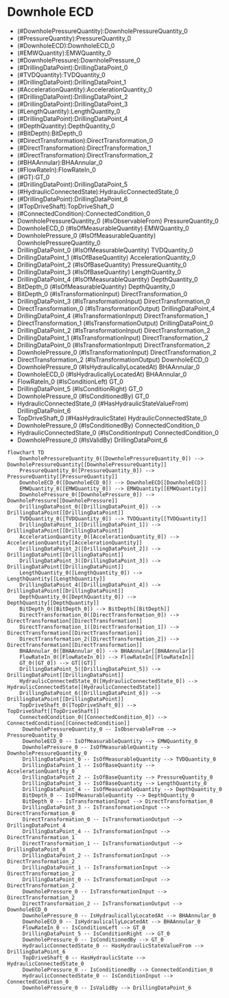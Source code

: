 # Downhole ECD
- (#DownholePressureQuantity):DownholePressureQuantity_0
- (#PressureQuantity):PressureQuantity_0
- (#DownholeECD):DownholeECD_0
- (#EMWQuantity):EMWQuantity_0
- (#DownholePressure):DownholePressure_0
- (#DrillingDataPoint):DrillingDataPoint_0
- (#TVDQuantity):TVDQuantity_0
- (#DrillingDataPoint):DrillingDataPoint_1
- (#AccelerationQuantity):AccelerationQuantity_0
- (#DrillingDataPoint):DrillingDataPoint_2
- (#DrillingDataPoint):DrillingDataPoint_3
- (#LengthQuantity):LengthQuantity_0
- (#DrillingDataPoint):DrillingDataPoint_4
- (#DepthQuantity):DepthQuantity_0
- (#BitDepth):BitDepth_0
- (#DirectTransformation):DirectTransformation_0
- (#DirectTransformation):DirectTransformation_1
- (#DirectTransformation):DirectTransformation_2
- (#BHAAnnular):BHAAnnular_0
- (#FlowRateIn):FlowRateIn_0
- (#GT):GT_0
- (#DrillingDataPoint):DrillingDataPoint_5
- (#HydraulicConnectedState):HydraulicConnectedState_0
- (#DrillingDataPoint):DrillingDataPoint_6
- (#TopDriveShaft):TopDriveShaft_0
- (#ConnectedCondition):ConnectedCondition_0
- DownholePressureQuantity_0 (#IsObservableFrom) PressureQuantity_0
- DownholeECD_0 (#IsOfMeasurableQuantity) EMWQuantity_0
- DownholePressure_0 (#IsOfMeasurableQuantity) DownholePressureQuantity_0
- DrillingDataPoint_0 (#IsOfMeasurableQuantity) TVDQuantity_0
- DrillingDataPoint_1 (#IsOfBaseQuantity) AccelerationQuantity_0
- DrillingDataPoint_2 (#IsOfBaseQuantity) PressureQuantity_0
- DrillingDataPoint_3 (#IsOfBaseQuantity) LengthQuantity_0
- DrillingDataPoint_4 (#IsOfMeasurableQuantity) DepthQuantity_0
- BitDepth_0 (#IsOfMeasurableQuantity) DepthQuantity_0
- BitDepth_0 (#IsTransformationInput) DirectTransformation_0
- DrillingDataPoint_3 (#IsTransformationInput) DirectTransformation_0
- DirectTransformation_0 (#IsTransformationOutput) DrillingDataPoint_4
- DrillingDataPoint_4 (#IsTransformationInput) DirectTransformation_1
- DirectTransformation_1 (#IsTransformationOutput) DrillingDataPoint_0
- DrillingDataPoint_2 (#IsTransformationInput) DirectTransformation_2
- DrillingDataPoint_1 (#IsTransformationInput) DirectTransformation_2
- DrillingDataPoint_0 (#IsTransformationInput) DirectTransformation_2
- DownholePressure_0 (#IsTransformationInput) DirectTransformation_2
- DirectTransformation_2 (#IsTransformationOutput) DownholeECD_0
- DownholePressure_0 (#IsHydraulicallyLocatedAt) BHAAnnular_0
- DownholeECD_0 (#IsHydraulicallyLocatedAt) BHAAnnular_0
- FlowRateIn_0 (#IsConditionLeft) GT_0
- DrillingDataPoint_5 (#IsConditionRight) GT_0
- DownholePressure_0 (#IsConditionedBy) GT_0
- HydraulicConnectedState_0 (#HasHydraulicStateValueFrom) DrillingDataPoint_6
- TopDriveShaft_0 (#HasHydraulicState) HydraulicConnectedState_0
- DownholePressure_0 (#IsConditionedBy) ConnectedCondition_0
- HydraulicConnectedState_0 (#IsConditionInput) ConnectedCondition_0
- DownholePressure_0 (#IsValidBy) DrillingDataPoint_6
```mermaid
flowchart TD
	DownholePressureQuantity_0([DownholePressureQuantity_0]) --> DownholePressureQuantity[[DownholePressureQuantity]]
	PressureQuantity_0([PressureQuantity_0]) --> PressureQuantity[[PressureQuantity]]
	DownholeECD_0([DownholeECD_0]) --> DownholeECD[[DownholeECD]]
	EMWQuantity_0([EMWQuantity_0]) --> EMWQuantity[[EMWQuantity]]
	DownholePressure_0([DownholePressure_0]) --> DownholePressure[[DownholePressure]]
	DrillingDataPoint_0([DrillingDataPoint_0]) --> DrillingDataPoint[[DrillingDataPoint]]
	TVDQuantity_0([TVDQuantity_0]) --> TVDQuantity[[TVDQuantity]]
	DrillingDataPoint_1([DrillingDataPoint_1]) --> DrillingDataPoint[[DrillingDataPoint]]
	AccelerationQuantity_0([AccelerationQuantity_0]) --> AccelerationQuantity[[AccelerationQuantity]]
	DrillingDataPoint_2([DrillingDataPoint_2]) --> DrillingDataPoint[[DrillingDataPoint]]
	DrillingDataPoint_3([DrillingDataPoint_3]) --> DrillingDataPoint[[DrillingDataPoint]]
	LengthQuantity_0([LengthQuantity_0]) --> LengthQuantity[[LengthQuantity]]
	DrillingDataPoint_4([DrillingDataPoint_4]) --> DrillingDataPoint[[DrillingDataPoint]]
	DepthQuantity_0([DepthQuantity_0]) --> DepthQuantity[[DepthQuantity]]
	BitDepth_0([BitDepth_0]) --> BitDepth[[BitDepth]]
	DirectTransformation_0([DirectTransformation_0]) --> DirectTransformation[[DirectTransformation]]
	DirectTransformation_1([DirectTransformation_1]) --> DirectTransformation[[DirectTransformation]]
	DirectTransformation_2([DirectTransformation_2]) --> DirectTransformation[[DirectTransformation]]
	BHAAnnular_0([BHAAnnular_0]) --> BHAAnnular[[BHAAnnular]]
	FlowRateIn_0([FlowRateIn_0]) --> FlowRateIn[[FlowRateIn]]
	GT_0([GT_0]) --> GT[[GT]]
	DrillingDataPoint_5([DrillingDataPoint_5]) --> DrillingDataPoint[[DrillingDataPoint]]
	HydraulicConnectedState_0([HydraulicConnectedState_0]) --> HydraulicConnectedState[[HydraulicConnectedState]]
	DrillingDataPoint_6([DrillingDataPoint_6]) --> DrillingDataPoint[[DrillingDataPoint]]
	TopDriveShaft_0([TopDriveShaft_0]) --> TopDriveShaft[[TopDriveShaft]]
	ConnectedCondition_0([ConnectedCondition_0]) --> ConnectedCondition[[ConnectedCondition]]
	 DownholePressureQuantity_0 -- IsObservableFrom --> PressureQuantity_0 
	 DownholeECD_0 -- IsOfMeasurableQuantity --> EMWQuantity_0 
	 DownholePressure_0 -- IsOfMeasurableQuantity --> DownholePressureQuantity_0 
	 DrillingDataPoint_0 -- IsOfMeasurableQuantity --> TVDQuantity_0 
	 DrillingDataPoint_1 -- IsOfBaseQuantity --> AccelerationQuantity_0 
	 DrillingDataPoint_2 -- IsOfBaseQuantity --> PressureQuantity_0 
	 DrillingDataPoint_3 -- IsOfBaseQuantity --> LengthQuantity_0 
	 DrillingDataPoint_4 -- IsOfMeasurableQuantity --> DepthQuantity_0 
	 BitDepth_0 -- IsOfMeasurableQuantity --> DepthQuantity_0 
	 BitDepth_0 -- IsTransformationInput --> DirectTransformation_0 
	 DrillingDataPoint_3 -- IsTransformationInput --> DirectTransformation_0 
	 DirectTransformation_0 -- IsTransformationOutput --> DrillingDataPoint_4 
	 DrillingDataPoint_4 -- IsTransformationInput --> DirectTransformation_1 
	 DirectTransformation_1 -- IsTransformationOutput --> DrillingDataPoint_0 
	 DrillingDataPoint_2 -- IsTransformationInput --> DirectTransformation_2 
	 DrillingDataPoint_1 -- IsTransformationInput --> DirectTransformation_2 
	 DrillingDataPoint_0 -- IsTransformationInput --> DirectTransformation_2 
	 DownholePressure_0 -- IsTransformationInput --> DirectTransformation_2 
	 DirectTransformation_2 -- IsTransformationOutput --> DownholeECD_0 
	 DownholePressure_0 -- IsHydraulicallyLocatedAt --> BHAAnnular_0 
	 DownholeECD_0 -- IsHydraulicallyLocatedAt --> BHAAnnular_0 
	 FlowRateIn_0 -- IsConditionLeft --> GT_0 
	 DrillingDataPoint_5 -- IsConditionRight --> GT_0 
	 DownholePressure_0 -- IsConditionedBy --> GT_0 
	 HydraulicConnectedState_0 -- HasHydraulicStateValueFrom --> DrillingDataPoint_6 
	 TopDriveShaft_0 -- HasHydraulicState --> HydraulicConnectedState_0 
	 DownholePressure_0 -- IsConditionedBy --> ConnectedCondition_0 
	 HydraulicConnectedState_0 -- IsConditionInput --> ConnectedCondition_0 
	 DownholePressure_0 -- IsValidBy --> DrillingDataPoint_6 
```
